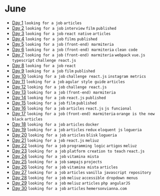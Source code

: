 # June

 - [Day 1](06-01-2016.md) `looking for a job` `articles`
 - [Day 2](06-02-2016.md) `looking for a job` `interview` `film` `published`
 - [Day 3](06-03-2016.md) `looking for a job` `react native` `articles`
 - [Day 4](06-04-2016.md) `looking for a job` `films` `published`
 - [Day 5](06-05-2016.md) `looking for a job` `(front-end) marmiteria`
 - [Day 6](06-06-2016.md) `looking for a job` `(front-end) marmiteria` `clean code`
 - [Day 7](06-07-2016.md) `looking for a job` `(front-end) marmiteria` `webpack` `vue.js` `typescript` `challenge react.js`
 - [Day 8](06-08-2016.md) `looking for a job` `react`
 - [Day 9](06-09-2016.md) `looking for a job` `film` `published`
 - [Day 10](06-10-2016.md) `looking for a job` `challenge react.js` `instagram metrics`
 - [Day 11](06-11-2016.md) `looking for a job` `agular style guide` `articles`
 - [Day 12](06-12-2016.md) `looking for a job` `challenge react.js`
 - [Day 13](06-13-2016.md) `looking for a job` `(front-end) marmiteria`
 - [Day 14](06-14-2016.md) `looking for a job` `react.js` `published`
 - [Day 15](06-15-2016.md) `looking for a job` `film` `published`
 - [Day 16](06-16-2016.md) `looking for a job` `articles` `react.js` `js funcional`
 - [Day 17](06-17-2016.md) `looking for a job` `(front-end) marmiteria` `orange is the new black` `articles`
 - [Day 18](06-18-2016.md) `looking for a job` `articles` `docker`
 - [Day 19](06-19-2016.md) `looking for a job` `articles` `redux` `eloquent js` `logueria`
 - [Day 20](06-20-2016.md) `looking for a job` `articles` `blisk` `logueria`
 - [Day 21](06-21-2016.md) `looking for a job` `react.js` `meliuz`
 - [Day 22](06-22-2016.md) `looking for a job` `programming logic` `artigos` `meliuz`
 - [Day 23](06-23-2016.md) `looking for a job` `platform creation to teach` `react.js`
 - [Day 24](06-24-2016.md) `looking for a job` `vitamina mista`
 - [Day 25](06-25-2016.md) `looking for a job` `sampajs` `projects`
 - [Day 26](06-26-2016.md) `looking for a job` `vitamina mista` `articles`
 - [Day 27](06-27-2016.md) `looking for a job` `articles` `vanilla javascript repository`
 - [Day 28](06-28-2016.md) `looking for a job` `meliuz` `accessible dropdown menus`
 - [Day 29](06-29-2016.md) `looking for a job` `meliuz` `articles` `php angularJS`
 - [Day 30](06-30-2016.md) `looking for a job` `articles` `hemersonvianna.com` 
